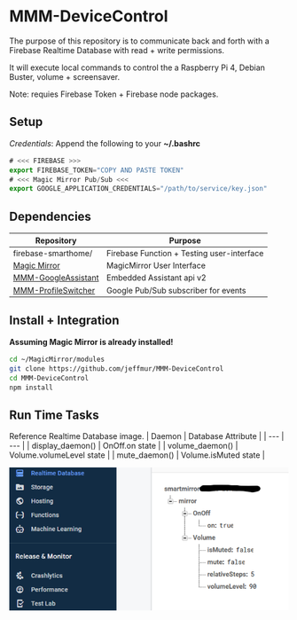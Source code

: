 # MMM-DeviceControl 

The purpose of this repository is to communicate back and forth with a Firebase Realtime Database with read + write permissions. 

It will execute local commands to control the a Raspberry Pi 4, Debian Buster, volume + screensaver. 

Note: requies Firebase Token + Firebase node packages. 

## Setup

*Credentials*: Append the following to your **~/.bashrc**
``` js 
# <<< FIREBASE >>>
export FIREBASE_TOKEN="COPY AND PASTE TOKEN"
# <<< Magic Mirror Pub/Sub <<<
export GOOGLE_APPLICATION_CREDENTIALS="/path/to/service/key.json"
```

## Dependencies 
| Repository | Purpose |
| --- | --- |
| firebase-smarthome/ | Firebase Function + Testing user-interface
| [Magic Mirror](https://github.com/MichMich/MagicMirror) | MagicMirror User Interface
| [MMM-GoogleAssistant](https://github.com/jeffmur/MMM-GoogleAssistant) | Embedded Assistant api v2
| [MMM-ProfileSwitcher](https://github.com/jeffmur/MMM-ProfileSwitcher) | Google Pub/Sub subscriber for events

## Install + Integration
**Assuming Magic Mirror is already installed!**
```sh
cd ~/MagicMirror/modules
git clone https://github.com/jeffmur/MMM-DeviceControl
cd MMM-DeviceControl
npm install
```

## Run Time Tasks 
Reference Realtime Database image. 
| Daemon | Database Attribute |
| --- | --- |
| display_daemon() | OnOff.on state |
| volume_daemon() | Volume.volumeLevel state |
| mute_daemon() | Volume.isMuted state |

![](imgs/RealtimeDatabase.png)

